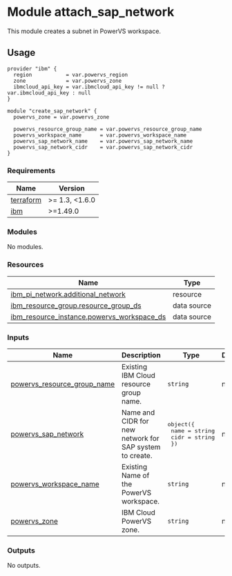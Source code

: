 # Module attach_sap_network
This module creates a subnet in PowerVS workspace.

## Usage
```hcl
provider "ibm" {
  region           = var.powervs_region
  zone             = var.powervs_zone
  ibmcloud_api_key = var.ibmcloud_api_key != null ? var.ibmcloud_api_key : null
}

module "create_sap_network" {
  powervs_zone = var.powervs_zone

  powervs_resource_group_name = var.powervs_resource_group_name
  powervs_workspace_name      = var.powervs_workspace_name
  powervs_sap_network_name    = var.powervs_sap_network_name
  powervs_sap_network_cidr    = var.powervs_sap_network_cidr
}
```
<!-- BEGINNING OF PRE-COMMIT-TERRAFORM DOCS HOOK -->
### Requirements

| Name | Version |
|------|---------|
| <a name="requirement_terraform"></a> [terraform](#requirement\_terraform) | >= 1.3, <1.6.0 |
| <a name="requirement_ibm"></a> [ibm](#requirement\_ibm) | >=1.49.0 |

### Modules

No modules.

### Resources

| Name | Type |
|------|------|
| [ibm_pi_network.additional_network](https://registry.terraform.io/providers/IBM-Cloud/ibm/latest/docs/resources/pi_network) | resource |
| [ibm_resource_group.resource_group_ds](https://registry.terraform.io/providers/IBM-Cloud/ibm/latest/docs/data-sources/resource_group) | data source |
| [ibm_resource_instance.powervs_workspace_ds](https://registry.terraform.io/providers/IBM-Cloud/ibm/latest/docs/data-sources/resource_instance) | data source |

### Inputs

| Name | Description | Type | Default | Required |
|------|-------------|------|---------|:--------:|
| <a name="input_powervs_resource_group_name"></a> [powervs\_resource\_group\_name](#input\_powervs\_resource\_group\_name) | Existing IBM Cloud resource group name. | `string` | n/a | yes |
| <a name="input_powervs_sap_network"></a> [powervs\_sap\_network](#input\_powervs\_sap\_network) | Name and CIDR for new network for SAP system to create. | <pre>object({<br>    name = string<br>    cidr = string<br>  })</pre> | n/a | yes |
| <a name="input_powervs_workspace_name"></a> [powervs\_workspace\_name](#input\_powervs\_workspace\_name) | Existing Name of the PowerVS workspace. | `string` | n/a | yes |
| <a name="input_powervs_zone"></a> [powervs\_zone](#input\_powervs\_zone) | IBM Cloud PowerVS zone. | `string` | n/a | yes |

### Outputs

No outputs.
<!-- END OF PRE-COMMIT-TERRAFORM DOCS HOOK -->
